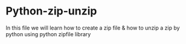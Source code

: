 # Python-zip-unzip
In this file we will learn how to create a zip file &amp; how to unzip a zip by python using python zipfile library
